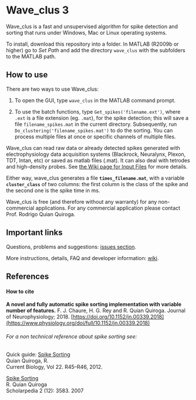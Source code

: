 Wave_clus 3
===========

Wave_clus is a fast and unsupervised algorithm for spike detection and sorting that runs under Windows, Mac or Linux operating systems.

To install, download this repository into a folder. In MATLAB (R2009b or higher) go to *Set Path* and add the directory `wave_clus` with the subfolders to the MATLAB path.

How to use
------

There are two ways to use Wave_clus:

1. To open the GUI, type `wave_clus` in the MATLAB command prompt. 

2. To use the batch functions, type `Get_spikes('filename.ext')`, where `.ext` is a file extension (eg. `.mat`), for the spike detection; this will save a file `filename_spikes.mat` in the current directory.
    Subsequently, run `Do_clustering('filename_spikes.mat')` to do the sorting. You can process multiple files at once or specific channels of multiple files.

Wave_clus can read raw data or already detected spikes generated with electrophysiology data acquisition systems (Blackrock, Neuralynx, Plexon, TDT, Intan, etc) or saved as matlab files (.mat). It can also deal with tetrodes and high-density probes. See [the Wiki page for Input Files](https://github.com/csn-le/wave_clus/wiki/Input-Files) for more details.

Either way, wave_clus generates a file **`times_filename.mat`**, with a variable **`cluster_class`** of two columns: the first column is the class of the spike and the second one is the spike time in ms.

Wave_clus is free (and therefore without any warranty) for any non-commercial applications. For any commercial application please contact Prof. Rodrigo Quian Quiroga.

Important links
---------------

Questions, problems and suggestions: [issues section](https://github.com/csn-le/wave_clus/issues "Issues").

More instructions, details, FAQ and developer information: [wiki](https://github.com/csn-le/wave_clus/wiki "Wiki").



References
----------

#### How to cite
__A novel and fully automatic spike sorting implementation with variable number of features.__
F. J. Chaure, H. G. Rey and R. Quian Quiroga. Journal of Neurophysiology; 2018. 
[https://doi.org/10.1152/jn.00339.2018](https://www.physiology.org/doi/full/10.1152/jn.00339.2018)

###### For a non technical reference about spike sorting see:

Quick guide: [Spike Sorting](http://www2.le.ac.uk/departments/engineering/research/bioengineering/neuroengineering-lab/Publications/spike%20sorting%20quick%20guide.pdf "quick guide")<br/>
Quian Quiroga, R.<br/>
Current Biology, Vol 22. R45–R46, 2012.

[Spike Sorting](https://www.scholarpedia.org/article/Spike_sorting "spike sorting in Scholarpedia")<br/>
R. Quian Quiroga<br/>
Scholarpedia 2 (12): 3583. 2007

